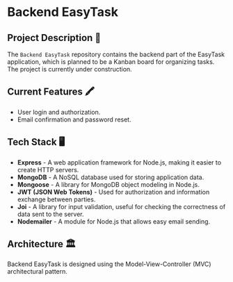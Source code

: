 # Backend EasyTask

## Project Description 📝

The `Backend EasyTask` repository contains the backend part of the EasyTask application, which is planned to be a Kanban board for organizing tasks. The project is currently under construction.

## Current Features 🖍️

- User login and authorization.
- Email confirmation and password reset.

## Tech Stack 🖥️

- **Express** - A web application framework for Node.js, making it easier to create HTTP servers.
- **MongoDB** - A NoSQL database used for storing application data.
- **Mongoose** - A library for MongoDB object modeling in Node.js.
- **JWT (JSON Web Tokens)** - Used for authorization and information exchange between parties.
- **Joi** - A library for input validation, useful for checking the correctness of data sent to the server.
- **Nodemailer** - A module for Node.js that allows easy email sending.

## Architecture 🏛️
Backend EasyTask is designed using the Model-View-Controller (MVC) architectural pattern.
